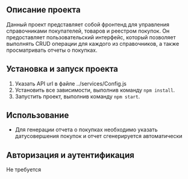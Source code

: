 ## Описание проекта
Данный проект представляет собой фронтенд для управления справочниками покупателей, товаров и реестром покупок. Он предоставляет пользовательский интерфейс, который позволяет выполнять CRUD операции для каждого из справочников, а также просматривать отчеты о покупках.

## Установка и запуск проекта
1. Указать API url в файле ../services/Config.js
2. Установить все зависимости, выполнив команду `npm install`.
3. Запустить проект, выполнив команду `npm start`.

## Использование 
- Для генерации отчета о покупках необходимо указать датусовершения покупок и отчет сгенерируется автоматически

## Авторизация и аутентификация
Не требуется